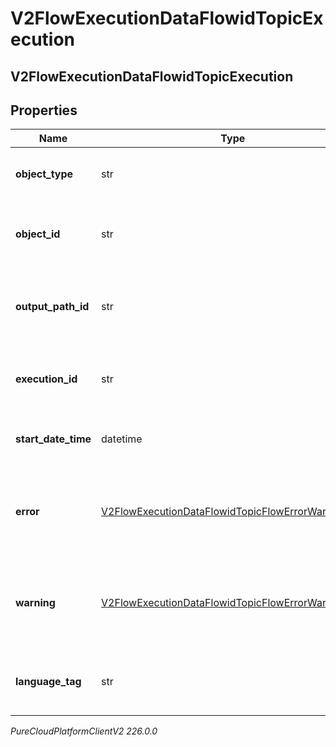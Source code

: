 # V2FlowExecutionDataFlowidTopicExecution

## V2FlowExecutionDataFlowidTopicExecution

## Properties

|Name | Type | Description | Notes|
|------------ | ------------- | ------------- | -------------|
| **object_type** | str | The type of executionItem that was executed. | [optional] |
| **object_id** | str | If applicable, the actionId, menuId or taskId for the executionItem. | [optional] |
| **output_path_id** | str | If applicable, the identifier of the OutputPath that was taken. | [optional] |
| **execution_id** | str | If applicable, the executionId for the executionItem. | [optional] |
| **start_date_time** | datetime | This is the starting time of the executionItem. | [optional] |
| **error** | [V2FlowExecutionDataFlowidTopicFlowErrorWarningInfo](V2FlowExecutionDataFlowidTopicFlowErrorWarningInfo) | Event generated when a Flow&#39;s Execution History is received and logged. | [optional] |
| **warning** | [V2FlowExecutionDataFlowidTopicFlowErrorWarningInfo](V2FlowExecutionDataFlowidTopicFlowErrorWarningInfo) | Event generated when a Flow&#39;s Execution History is received and logged. | [optional] |
| **language_tag** | str | If applicable, the language tag associated set by the execution. | [optional] |



_PureCloudPlatformClientV2 226.0.0_
